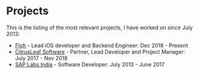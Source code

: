 # Projects

This is the listing of the most relevant projects, I have worked on since July 2013:

* [Floh][1] - Lead iOS developer and Backend Engineer:  Dec 2018 - Present
* [CitrusLeaf Software][2] - Partner, Lead Developer and Project Manager: July 2017 - Nov 2018
* [SAP Labs India][3] - Software Developer: July 2013 - June 2017

[1]: Floh.md
[2]: CitrusLeaf%20Software.md
[3]: SAP%20Labs.md

